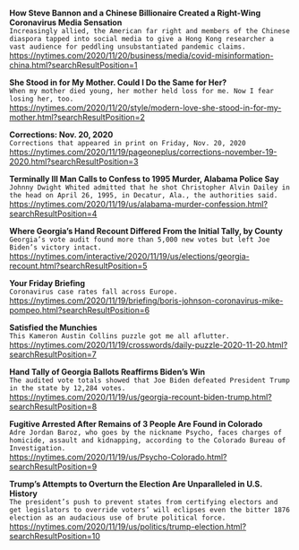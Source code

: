 **How Steve Bannon and a Chinese Billionaire Created a Right-Wing Coronavirus Media Sensation**\
`Increasingly allied, the American far right and members of the Chinese diaspora tapped into social media to give a Hong Kong researcher a vast audience for peddling unsubstantiated pandemic claims.`\
https://nytimes.com/2020/11/20/business/media/covid-misinformation-china.html?searchResultPosition=1

**She Stood in for My Mother. Could I Do the Same for Her?**\
`When my mother died young, her mother held loss for me. Now I fear losing her, too.`\
https://nytimes.com/2020/11/20/style/modern-love-she-stood-in-for-my-mother.html?searchResultPosition=2

**Corrections: Nov. 20, 2020**\
`Corrections that appeared in print on Friday, Nov. 20, 2020`\
https://nytimes.com/2020/11/19/pageoneplus/corrections-november-19-2020.html?searchResultPosition=3

**Terminally Ill Man Calls to Confess to 1995 Murder, Alabama Police Say**\
`Johnny Dwight Whited admitted that he shot Christopher Alvin Dailey in the head on April 26, 1995, in Decatur, Ala., the authorities said.`\
https://nytimes.com/2020/11/19/us/alabama-murder-confession.html?searchResultPosition=4

**Where Georgia’s Hand Recount Differed From the Initial Tally, by County**\
`Georgia’s vote audit found more than 5,000 new votes but left Joe Biden’s victory intact.`\
https://nytimes.com/interactive/2020/11/19/us/elections/georgia-recount.html?searchResultPosition=5

**Your Friday Briefing**\
`Coronavirus case rates fall across Europe.`\
https://nytimes.com/2020/11/19/briefing/boris-johnson-coronavirus-mike-pompeo.html?searchResultPosition=6

**Satisfied the Munchies**\
`This Kameron Austin Collins puzzle got me all aflutter.`\
https://nytimes.com/2020/11/19/crosswords/daily-puzzle-2020-11-20.html?searchResultPosition=7

**Hand Tally of Georgia Ballots Reaffirms Biden’s Win**\
`The audited vote totals showed that Joe Biden defeated President Trump in the state by 12,284 votes.`\
https://nytimes.com/2020/11/19/us/georgia-recount-biden-trump.html?searchResultPosition=8

**Fugitive Arrested After Remains of 3 People Are Found in Colorado**\
`Adre Jordan Baroz, who goes by the nickname Psycho, faces charges of homicide, assault and kidnapping, according to the Colorado Bureau of Investigation.`\
https://nytimes.com/2020/11/19/us/Psycho-Colorado.html?searchResultPosition=9

**Trump’s Attempts to Overturn the Election Are Unparalleled in U.S. History**\
`The president’s push to prevent states from certifying electors and get legislators to override voters’ will eclipses even the bitter 1876 election as an audacious use of brute political force.`\
https://nytimes.com/2020/11/19/us/politics/trump-election.html?searchResultPosition=10

